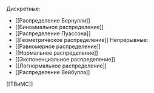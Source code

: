 
Дискретные:
- [[Распределение Бернулли]]
- [[Биномиальное распределение]]
- [[Распределение Пуассона]]
- [[Геометрическое распределение]]
Непрерывные:
- [[Равномерное распределение]]
- [[Нормальное распределение]]
- [[Экспоненциальное распределение]]
- [[Логнормальное распределение]]
- [[Распределение Вейбулла]]

[[ТВиМС]]